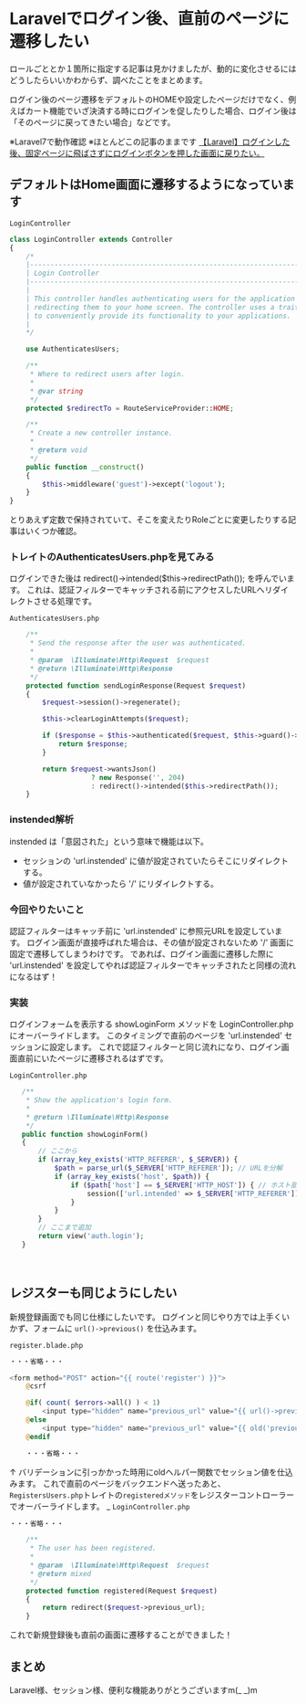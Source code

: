# Laravelでログイン後、直前のページに遷移したい

ロールごととか１箇所に指定する記事は見かけましたが、動的に変化させるにはどうしたらいいかわからず、調べたことをまとめます。

ログイン後のページ遷移をデフォルトのHOMEや設定したページだけでなく、例えばカート機能でいざ決済する時にログインを促したりした場合、ログイン後は「そのページに戻ってきたい場合」などです。

※Laravel7で動作確認
※ほとんどこの記事のままです
[【Laravel】ログインした後、固定ページに飛ばさずにログインボタンを押した画面に戻りたい。](https://qiita.com/nekyo/items/f179875a8bcfba671785)

## デフォルトはHome画面に遷移するようになっています

`LoginController`

```php
class LoginController extends Controller
{
    /*
    |--------------------------------------------------------------------------
    | Login Controller
    |--------------------------------------------------------------------------
    |
    | This controller handles authenticating users for the application and
    | redirecting them to your home screen. The controller uses a trait
    | to conveniently provide its functionality to your applications.
    |
    */

    use AuthenticatesUsers;

    /**
     * Where to redirect users after login.
     *
     * @var string
     */
    protected $redirectTo = RouteServiceProvider::HOME;

    /**
     * Create a new controller instance.
     *
     * @return void
     */
    public function __construct()
    {
        $this->middleware('guest')->except('logout');
    }
}
```

とりあえず定数で保持されていて、そこを変えたりRoleごとに変更したりする記事はいくつか確認。

### トレイトのAuthenticatesUsers.phpを見てみる

ログインできた後は redirect()->intended($this->redirectPath()); を呼んでいます。
これは、認証フィルターでキャッチされる前にアクセスしたURLへリダイレクトさせる処理です。

`AuthenticatesUsers.php`

```php
    /**
     * Send the response after the user was authenticated.
     *
     * @param  \Illuminate\Http\Request  $request
     * @return \Illuminate\Http\Response
     */
    protected function sendLoginResponse(Request $request)
    {
        $request->session()->regenerate();

        $this->clearLoginAttempts($request);

        if ($response = $this->authenticated($request, $this->guard()->user())) {
            return $response;
        }

        return $request->wantsJson()
                    ? new Response('', 204)
                    : redirect()->intended($this->redirectPath());
    }
```

### instended解析

instended は「意図された」という意味で機能は以下。

- セッションの 'url.instended' に値が設定されていたらそこにリダイレクトする。
- 値が設定されていなかったら '/' にリダイレクトする。

### 今回やりたいこと

認証フィルターはキャッチ前に 'url.instended' に参照元URLを設定しています。
ログイン画面が直接呼ばれた場合は、その値が設定されないため '/' 画面に固定で遷移してしまうわけです。
であれば、ログイン画面に遷移した際に 'url.instended' を設定してやれば認証フィルターでキャッチされたと同様の流れになるはず！

### 実装

ログインフォームを表示する showLoginForm メソッドを LoginController.phpにオーバーライドします。
このタイミングで直前のページを 'url.instended' セッションに設定します。
これで認証フィルターと同じ流れになり、ログイン画面直前にいたページに遷移されるはずです。

`LoginController.php`

 ```php
    /**
     * Show the application's login form.
     *
     * @return \Illuminate\Http\Response
     */
    public function showLoginForm()
    {
        // ここから
        if (array_key_exists('HTTP_REFERER', $_SERVER)) {
            $path = parse_url($_SERVER['HTTP_REFERER']); // URLを分解
            if (array_key_exists('host', $path)) {
                if ($path['host'] == $_SERVER['HTTP_HOST']) { // ホスト部分が自ホストと同じ
                    session(['url.intended' => $_SERVER['HTTP_REFERER']]);
                }
            }
        }
        // ここまで追加
        return view('auth.login');
    }

 ```

<br>

## レジスターも同じようにしたい

新規登録画面でも同じ仕様にしたいです。
ログインと同じやり方では上手くいかず、フォームに `url()->previous()` を仕込みます。

`register.blade.php`

```php
・・・省略・・・

<form method="POST" action="{{ route('register') }}">
    @csrf

    @if( count( $errors->all() ) < 1)
        <input type="hidden" name="previous_url" value="{{ url()->previous() }}">
    @else
        <input type="hidden" name="previous_url" value="{{ old('previous_url') }}">
    @endif

    ・・・省略・・・

```

↑
バリデーションに引っかかった時用にoldヘルパー関数でセッション値を仕込みます。
これで直前のページをバックエンドへ送ったあと、`RegistersUsers.php`トレイトの`registeredメソッド`をレジスターコントローラーでオーバーライドします。
_
`LoginController.php`

```php
・・・省略・・・

    /**
     * The user has been registered.
     *
     * @param  \Illuminate\Http\Request  $request
     * @return mixed
     */
    protected function registered(Request $request)
    {
        return redirect($request->previous_url);
    }

```

これで新規登録後も直前の画面に遷移することができました！

## まとめ

Laravel様、セッション様、便利な機能ありがとうございますm(_ _)m

